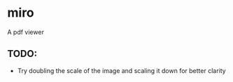 # miro

A pdf viewer

## TODO:
- Try doubling the scale of the image and scaling it down for better clarity
